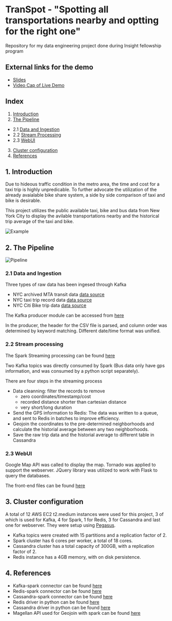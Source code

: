 # TranSpot - "Spotting all transportations nearby and optting for the right one"
Repository for my data engineering project done during Insight fellowship program

## External links for the demo

 * [Slides](http://www.bit.ly/transpot_slides)
 * [Video Cap of Live Demo](http://www.bit.ly/transpot_video)

 ## Index

1. [Introduction](README.md#1-introduction)
2. [The Pipeline](README.md#2-the-pipeline)
 * 2.1 [Data and Ingestion](README.md#21-ingestion)
 * 2.2 [Stream Processing](README.md#22-streaming)
 * 2.3 [WebUI](README.md#23-webui)
3. [Cluster configuration](README.md#3-cluster-configuration)
4. [References](README.md#4-references)

## 1. Introduction

Due to hideous traffic condition in the metro area, the time and cost for a taxi trip is highly unpredicable. To further advocate the utilization of the already avaialable bike share system, a side by side comparison of taxi and bike is desirable.

This project utilizes the public available taxi, bike and bus data from New York City to display the avilable transportations nearby and the historical trip average of the taxi and bike.

![Example](https://github.com/funfine/transpot/blob/master/demo.png)

## 2. The Pipeline


![Pipeline](https://github.com/funfine/transpot/blob/master/pipeline.png)


### 2.1 Data and Ingestion

 Three types of raw data has been ingesed through Kafka
  - NYC archived MTA transit data [data source](http://data.beta.nyc/dataset/unofficial-mta-transit-data-archive/resource/106dd52f-8755-40a0-aa3d-dfa6195a8d21)
  - NYC taxi trip record data [data source](http://www.nyc.gov/html/tlc/html/about/trip_record_data.shtml)
  - NYC Citi Bike trip data [data source](https://s3.amazonaws.com/tripdata/index.html)

 The Kafka producer module can be accessed from [here](https://github.com/funfine/transpot/tree/master/DataIngestion)

 In the producer, the header for the CSV file is parsed, and column order was determined by keyword matching. Different date/time format was unified.

### 2.2 Stream processing

The Spark Streaming processing can be found [here](https://github.com/funfine/transpot/blob/master/StreamProcessing/src/main/scala/com/insightde2017/App.scala)

Two Kafka topics was directly consumed by Spark (Bus data only have gps information, and was consumed by a python script separately).

There are four steps in the streaming process
 - Data cleanning: filter the records to remove
    * zero coordinates/timestamp/cost
    * recorded distance shorter than cartesian distance
    * very short/long duration         
 - Send the GPS information to Redis: The data was written to a queue, and sent to Redis in batches to improve efficiency.
 - Geojoin the coordinates to the pre-determined neighborhoods and calculate the historial average between any two neighborhoods.
 - Save the raw trip data and the historial average to different table in Cassandra

### 2.3 WebUI

Google Map API was called to display the map. Tornado was applied to support the webserver. JQuery library was utilized to work with Flask to query the databases.

The front-end files can be found [here](https://github.com/funfine/transpot/tree/master/WebUI)

## 3. Cluster configuration
A total of 12 AWS EC2 t2.medium instances were used for this project, 3 of which is used for Kafka, 4 for Spark, 1 for Redis, 3 for Cassandra and last one for webserver. They were setup using [Pegasus](https://github.com/InsightDataScience/pegasus).

* Kafka topics were created with 15 partitions and a replication factor of 2.
* Spark cluster has 6 cores per worker, a total of 18 cores.
* Cassandra cluster has a total capacity of 300GB, with a replication factor of 2.
* Redis instance has a 4GB memory, with on disk persistence.

## 4. References

- Kafka-spark connector can be found [here](https://spark.apache.org/docs/2.1.1/streaming-kafka-0-8-integration.html)
- Redis-spark connector can be found [here](https://github.com/debasishg/scala-redis)
- Cassandra-spark connector can be found [here](https://github.com/datastax/spark-cassandra-connector)
- Redis driver in python can be found [here](https://github.com/andymccurdy/redis-py)
- Cassandra driver in python can be found [here](https://github.com/datastax/python-driver)
- Magellan API used for Geojoin with spark can be found [here](https://github.com/harsha2010/magellan)
